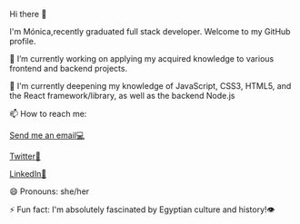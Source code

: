  Hi there 👋
 
I'm Mónica,recently graduated full stack developer. Welcome to my GitHub profile.


🔭 I’m currently working on applying my acquired knowledge to various frontend and backend projects.


🌱 I'm currently deepening my knowledge of JavaScript, CSS3, HTML5, and the React framework/library,
   as well as the backend Node.js 
   

📫 How to reach me:

  [Send me an email💻](mailto:moirivilla@gmail.com)
    
  [Twitter📍]( https://twitter.com/moirivilla)
  
  [LinkedIn🔎](https://www.linkedin.com/in/monica-irimia/)
 
  
😄 Pronouns: she/her


⚡ Fun fact:  I'm absolutely fascinated by Egyptian culture and history!👁

